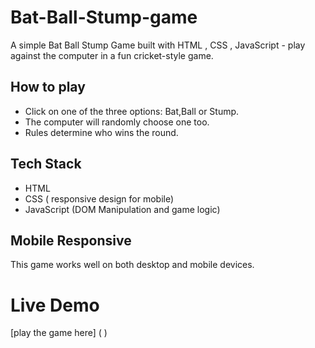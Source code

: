 # Bat-Ball-Stump-game
A simple Bat Ball Stump Game built with HTML , CSS , JavaScript - play against the computer in a fun cricket-style game.

## How to play
- Click on one of the three options: Bat,Ball or Stump.
- The computer will randomly choose one too.
- Rules determine who wins the round.
  
## Tech Stack

- HTML
- CSS ( responsive design for mobile)
- JavaScript (DOM Manipulation and game logic)
 ## Mobile Responsive
 This game works well on both desktop and mobile devices.

 # Live Demo
[play the game here] ( )
